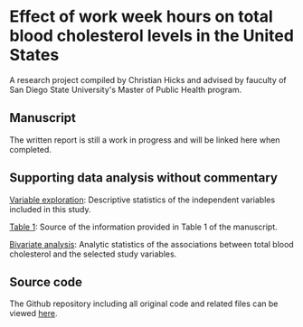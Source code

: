# Effect of work week hours on total blood cholesterol levels in the United States
A research project compiled by Christian Hicks and advised by fauculty of San Diego State University's Master of Public Health program.

## Manuscript

The written report is still a work in progress and will be linked here when completed.

## Supporting data analysis without commentary

<a href="https://hicks017.github.io/MPH-Thesis/output/02_exploratory_3.html" title="Exploratory">Variable exploration</a>: Descriptive statistics of the independent variables included in this study.

<a href="https://hicks017.github.io/MPH-Thesis/output/03_tableone_2.html" title="Table 1">Table 1</a>: Source of the information provided in Table 1 of the manuscript.

<a href="https://hicks017.github.io/MPH-Thesis/output/04_bivariate_3.html" title="Bivariate">Bivariate analysis</a>: Analytic statistics of the associations between total blood cholesterol and the selected study variables.

## Source code

The Github repository including all original code and related files can be viewed <a href="https://github.com/hicks017/MPH-Thesis" title="Source code">here</a>.
